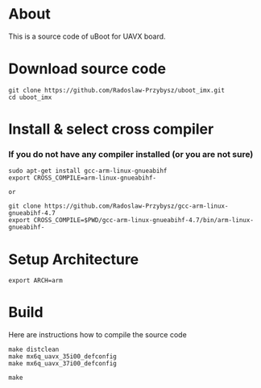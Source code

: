 # About
This is a source code of uBoot for UAVX board.

# Download source code
    git clone https://github.com/Radoslaw-Przybysz/uboot_imx.git
    cd uboot_imx

# Install & select cross compiler

### If you do not have any compiler installed (or you are not sure)
    sudo apt-get install gcc-arm-linux-gnueabihf
    export CROSS_COMPILE=arm-linux-gnueabihf-
	
	or 
	
	git clone https://github.com/Radoslaw-Przybysz/gcc-arm-linux-gnueabihf-4.7
	export CROSS_COMPILE=$PWD/gcc-arm-linux-gnueabihf-4.7/bin/arm-linux-gnueabihf-

# Setup Architecture
    export ARCH=arm

# Build 
Here are instructions how to compile the source code

    make distclean
	make mx6q_uavx_35i00_defconfig
	make mx6q_uavx_37i00_defconfig

    make
